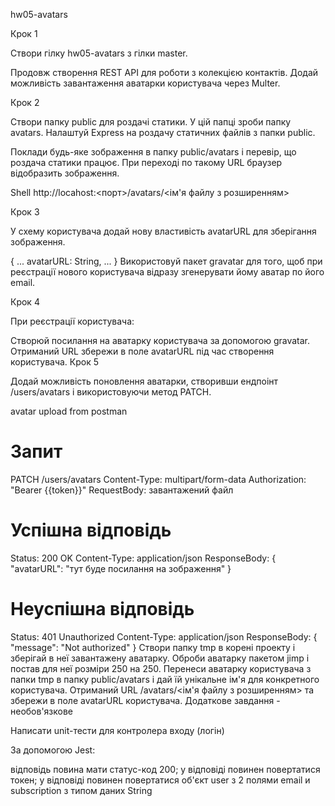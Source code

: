 hw05-avatars

Крок 1

Створи гілку hw05-avatars з гілки master.

Продовж створення REST API для роботи з колекцією контактів. Додай можливість завантаження аватарки користувача через Multer.

Крок 2

Створи папку public для роздачі статики. У цій папці зроби папку avatars. Налаштуй Express на роздачу статичних файлів з папки public.

Поклади будь-яке зображення в папку public/avatars і перевір, що роздача статики працює. При переході по такому URL браузер відобразить зображення.

Shell http://locahost:<порт>/avatars/<ім'я файлу з розширенням>

Крок 3

У схему користувача додай нову властивість avatarURL для зберігання зображення.

{
...
avatarURL: String,
...
}
Використовуй пакет gravatar для того, щоб при реєстрації нового користувача відразу згенерувати йому аватар по його email.

Крок 4

При реєстрації користувача:

Створюй посилання на аватарку користувача за допомогою gravatar.
Отриманий URL збережи в поле avatarURL під час створення користувача.
Крок 5

Додай можливість поновлення аватарки, створивши ендпоінт /users/avatars і використовуючи метод PATCH.

avatar upload from postman

# Запит

PATCH /users/avatars
Content-Type: multipart/form-data
Authorization: "Bearer {{token}}"
RequestBody: завантажений файл

# Успішна відповідь

Status: 200 OK
Content-Type: application/json
ResponseBody: {
"avatarURL": "тут буде посилання на зображення"
}

# Неуспішна відповідь

Status: 401 Unauthorized
Content-Type: application/json
ResponseBody: {
"message": "Not authorized"
}
Створи папку tmp в корені проекту і зберігай в неї завантажену аватарку.
Оброби аватарку пакетом jimp і постав для неї розміри 250 на 250.
Перенеси аватарку користувача з папки tmp в папку public/avatars і дай їй унікальне ім'я для конкретного користувача.
Отриманий URL /avatars/<ім'я файлу з розширенням> та збережи в поле avatarURL користувача.
Додаткове завдання - необов'язкове

Написати unit-тести для контролера входу (логін)

За допомогою Jest:

відповідь повина мати статус-код 200;
у відповіді повинен повертатися токен;
у відповіді повинен повертатися об'єкт user з 2 полями email и subscription з типом даних String
